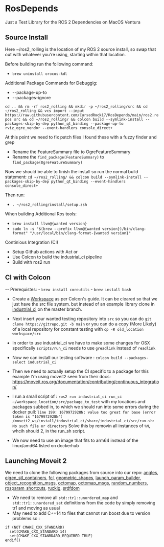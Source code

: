 # RosDepends
Just a Test Library for the ROS 2 Dependencies on MacOS Ventura

## Source Install

Here ~/ros2_rolling is the location of my ROS 2 source install, so swap that out with whatever you're using, starting within that location.

Before building run the following command:
  - `brew uninstall orocos-kdl`
  
Additional Package Commands for Debuggig:
  - --package-up-to
  - --packages-ignore

`cd .. && rm -rf ros2_rolling && mkdir -p ~/ros2_rolling/src && cd ~/ros2_rolling && vcs import --input https://raw.githubusercontent.com/CursedRock17/RosDepends/main/ros2.repos src && cd ~/ros2_rolling/ && colcon build --symlink-install --packages-skip-by-dep python_qt_binding --package-up-to rviz_ogre_vendor --event-handlers console_direct+`

At this point we need to fix patch files I found these with a fuzzy finder and grep
- Rename the FeatureSummary file to OgreFeatureSummary
- Rename the `find_package(FeatureSummary)` to `find_package(OgreFeatureSummary)`

Now we should be able to finish the install so run the normal build statement:
`cd ~/ros2_rolling/ && colcon build --symlink-install --packages-skip-by-dep python_qt_binding --event-handlers console_direct+`

Then run:
  - `. ~/ros2_rolling/install/setup.zsh`

When building Additional Ros tools:
 - `brew install llvm@{wanted version}`
 - `sudo ln -s "$(brew --prefix llvm@{wanted version})/bin/clang-format" "/usr/local/bin/clang-format-{wanted version}"`

Continious Integration (CI)
 - Setup Github actions with Act
 or
 - Use Colcon to build the industrial_ci pipeline
 - Build with ros2 run
 
 ## CI with Colcon
 
 -- Prerequistes:
     - `brew install coreutils`
     - `brew install bash`
 
 - Create a [Workspace](https://docs.ros.org/en/humble/Tutorials/Beginner-Client-Libraries/Colcon-Tutorial.html) as per Colcon's guide. It can be cleared so that we just have the src file system. but instead of an example library clone in [industrial_ci](https://github.com/ros-industrial/industrial_ci) on the master branch.
 - Next insert your wanted testing repository into `src` so you can do `git clone https://gitrepo.git -b main` or you can do a copy (More Likely) of a local repository for constant testing with `cp -R old_location workspace/src`
 - In order to use industrial_ci we have to make some changes for OSX specifically `scripts/run_ci` needs to use `greadlink` instead of `readlink`
 - Now we can install our testing software : `colcon build --packages-select industrial_ci`
 - Then we need to actually setup the CI specific to a package for this example I'm using moveit2 seen from their docs: https://moveit.ros.org/documentation/contributing/continuous_integration/
 
 - I run a small script of : `ros2 run industrial_ci run_ci ~/workspace_location/src/package_to_test` with my locations and packages subbed in, to which we should run into some errors during the docker pull:
 `line 199: 1679972928N: value too great for base (error token is "1679972928N")`
 `/moveit2_ws/install/industrial_ci/share/industrial_ci/src/run.sh: No such file or directory` Solve this by removin all instances of `%N`, whcih should 2, in the run_sh script.
 
- We now need to use an image that fits to arm64 instead of the linux/amd64 listed on dockerhub
 
## Launching Moveit 2 
  We need to clone the following packages from source into our repo:
  [angles](https://github.com/ros/angles), [eigen_stl_containers](https://github.com/ros/eigen_stl_containers), [fcl](https://github.com/flexible-collision-library/fcl), [geometric_shapes](https://github.com/ros-planning/geometric_shapes), [launch_param_builder](https://github.com/PickNikRobotics/launch_param_builder), [object_recognition_msgs](https://github.com/wg-perception/object_recognition_msgs), [octomap](https://github.com/OctoMap/octomap), [octomap_msgs](https://github.com/OctoMap/octomap_msgs), [random_numbers](https://github.com/roshttps://github.com/OctoMap/octomap_msgsplanning/random_numbers), [rosparam_shortcuts](https://github.com/PickNikRobotics/rosparam_shortcuts), [ruckig](https://github.com/pantor/ruckig), [srdfdom](https://github.com/ros-planning/srdfdom)
  
  - We need to remove all `std::tr1::unordered_map` and `std::tr1::unordered_set` definitions from the code by simply removing tr1 and moving as usual
  - May need to add C++14 to files that cannot run boost due to version problems so :
  ```
  if (NOT CMAKE_CXX_STANDARD)
    set(CMAKE_CXX_STANDARD 14)
    set(CMAKE_CXX_STANRDARD_REQUIRED TRUE)
  endif()
  ```
